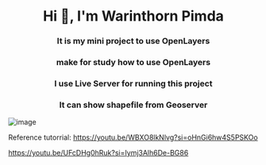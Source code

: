 <h1 align="center">Hi 👋, I'm Warinthorn Pimda</h1>
<h3 align="center">It is my mini project to use OpenLayers</h3>
<h3 align="center">make for study how to use OpenLayers</h3>
<h3 align="center">I use Live Server for running this project</h3>
<h3 align="center">It can show shapefile from Geoserver</h3>

![image](https://github.com/kumA0taku/openlayers_workshop/assets/85553410/316ebac8-9553-477b-9f4d-b242adf66c19)

Reference tutorrial: 
https://youtu.be/WBXO8lkNlvg?si=oHnGi6hw4S5PSKOo

https://youtu.be/UFcDHg0hRuk?si=Iymj3Alh6De-BG86
